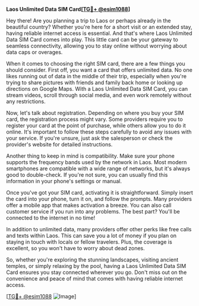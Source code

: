 **Laos Unlimited Data SIM Card[[TG💪+ @esim1088](https://t.me/s/esim1088)]**

Hey there! Are you planning a trip to Laos or perhaps already in the beautiful country? Whether you're here for a short visit or an extended stay, having reliable internet access is essential. And that's where Laos Unlimited Data SIM Card comes into play. This little card can be your gateway to seamless connectivity, allowing you to stay online without worrying about data caps or overages.

When it comes to choosing the right SIM card, there are a few things you should consider. First off, you want a card that offers unlimited data. No one likes running out of data in the middle of their trip, especially when you're trying to share pictures with friends and family back home or looking up directions on Google Maps. With a Laos Unlimited Data SIM Card, you can stream videos, scroll through social media, and even work remotely without any restrictions.

Now, let's talk about registration. Depending on where you buy your SIM card, the registration process might vary. Some providers require you to register your card at the point of purchase, while others allow you to do it online. It's important to follow these steps carefully to avoid any issues with your service. If you're unsure, just ask the salesperson or check the provider's website for detailed instructions.

Another thing to keep in mind is compatibility. Make sure your phone supports the frequency bands used by the network in Laos. Most modern smartphones are compatible with a wide range of networks, but it's always good to double-check. If you're not sure, you can usually find this information in your phone's settings or manual.

Once you've got your SIM card, activating it is straightforward. Simply insert the card into your phone, turn it on, and follow the prompts. Many providers offer a mobile app that makes activation a breeze. You can also call customer service if you run into any problems. The best part? You'll be connected to the internet in no time!

In addition to unlimited data, many providers offer other perks like free calls and texts within Laos. This can save you a lot of money if you plan on staying in touch with locals or fellow travelers. Plus, the coverage is excellent, so you won't have to worry about dead zones.

So, whether you're exploring the stunning landscapes, visiting ancient temples, or simply relaxing by the pool, having a Laos Unlimited Data SIM Card ensures you stay connected wherever you go. Don't miss out on the convenience and peace of mind that comes with having reliable internet access.

[[TG💪+ @esim1088](https://t.me/s/esim1088) ![Image](https://i.postimg.cc/Y0z9fWf4/image.png)]